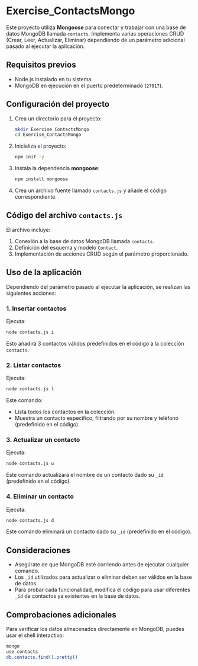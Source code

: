 # Exercise_ContactsMongo

Este proyecto utiliza **Mongoose** para conectar y trabajar con una base de datos MongoDB llamada `contacts`. Implementa varias operaciones CRUD (Crear, Leer, Actualizar, Eliminar) dependiendo de un parámetro adicional pasado al ejecutar la aplicación.

## Requisitos previos

- Node.js instalado en tu sistema.
- MongoDB en ejecución en el puerto predeterminado (`27017`).

## Configuración del proyecto

1. Crea un directorio para el proyecto:
   ```bash
   mkdir Exercise_ContactsMongo
   cd Exercise_ContactsMongo
   ```

2. Inicializa el proyecto:
   ```bash
   npm init -y
   ```

3. Instala la dependencia **mongoose**:
   ```bash
   npm install mongoose
   ```

4. Crea un archivo fuente llamado `contacts.js` y añade el código correspondiente.

## Código del archivo `contacts.js`

El archivo incluye:

1. Conexión a la base de datos MongoDB llamada `contacts`.
2. Definición del esquema y modelo `Contact`.
3. Implementación de acciones CRUD según el parámetro proporcionado.

## Uso de la aplicación

Dependiendo del parámetro pasado al ejecutar la aplicación, se realizan las siguientes acciones:

### 1. Insertar contactos

Ejecuta:
```bash
node contacts.js i
```

Esto añadirá 3 contactos válidos predefinidos en el código a la colección `contacts`.

### 2. Listar contactos

Ejecuta:
```bash
node contacts.js l
```

Este comando:
- Lista todos los contactos en la colección.
- Muestra un contacto específico, filtrando por su nombre y teléfono (predefinido en el código).

### 3. Actualizar un contacto

Ejecuta:
```bash
node contacts.js u
```

Este comando actualizará el nombre de un contacto dado su `_id` (predefinido en el código).

### 4. Eliminar un contacto

Ejecuta:
```bash
node contacts.js d
```

Este comando eliminará un contacto dado su `_id` (predefinido en el código).

## Consideraciones

- Asegúrate de que MongoDB esté corriendo antes de ejecutar cualquier comando.
- Los `_id` utilizados para actualizar o eliminar deben ser válidos en la base de datos.
- Para probar cada funcionalidad, modifica el código para usar diferentes `_id` de contactos ya existentes en la base de datos.

## Comprobaciones adicionales

Para verificar los datos almacenados directamente en MongoDB, puedes usar el shell interactivo:
```bash
mongo
use contacts
db.contacts.find().pretty()
```


